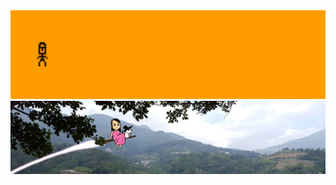 <div align="center">
   
   <img src="https://github.com/Kaminate/Kaminate/blob/main/Untitled-3.gif?raw=true" style="max-width: 100%;" />
   <img src="https://github.com/Kaminate/Kaminate/blob/main/Untitled-2.png?raw=true" style="max-width: 100%;" />
   
</div>
